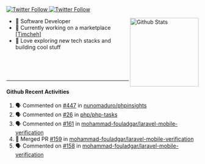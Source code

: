<p>
  <a href="https://twitter.com/50bhan">
    <img alt="Twitter Follow" src="https://img.shields.io/twitter/follow/50bhan?color=1DA1F2&logo=twitter&style=for-the-badge">
  </a>
  
  <a href="https://www.linkedin.com/in/50bhan">
    <img alt="Twitter Follow" src="https://img.shields.io/badge/LinkedIn-0077B5?style=for-the-badge&logo=linkedin&logoColor=white">
  </a>
</p>

<img alt="Github Stats" src="https://github-readme-stats.vercel.app/api?username=50bhan&show_icons=true" align="right" height="180" />

- 🔭 Software Developer
- :tada: Currently working on a marketplace [[Timcheh](https://timcheh.com)]
- 🚀 Love exploring new tech stacks and building cool stuff

<br><br><br><hr>

#### Github Recent Activities
<!--START_SECTION:activity-->
1. 🗣 Commented on [#447](https://github.com/nunomaduro/phpinsights/issues/447) in [nunomaduro/phpinsights](https://github.com/nunomaduro/phpinsights)
2. 🗣 Commented on [#26](https://github.com/php/php-tasks/issues/26) in [php/php-tasks](https://github.com/php/php-tasks)
3. 🗣 Commented on [#161](https://github.com/mohammad-fouladgar/laravel-mobile-verification/issues/161) in [mohammad-fouladgar/laravel-mobile-verification](https://github.com/mohammad-fouladgar/laravel-mobile-verification)
4. 🎉 Merged PR [#159](https://github.com/mohammad-fouladgar/laravel-mobile-verification/pull/159) in [mohammad-fouladgar/laravel-mobile-verification](https://github.com/mohammad-fouladgar/laravel-mobile-verification)
5. 🗣 Commented on [#158](https://github.com/mohammad-fouladgar/laravel-mobile-verification/issues/158) in [mohammad-fouladgar/laravel-mobile-verification](https://github.com/mohammad-fouladgar/laravel-mobile-verification)
<!--END_SECTION:activity-->

